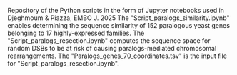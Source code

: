 Repository of the Python scripts in the form of Jupyter notebooks used in Djeghmoum & Piazza, EMBO J. 2025
The "Script_paralogs_similarity.ipynb" enables determining the sequence similarity of 152 paralogous yeast genes belonging to 17 highly-expressed families.
The "Script_paralogs_resection.ipynb" computes the sequence space for random DSBs to be at risk of causing paralogs-mediated chromosomal rearrangements.
The "Paralogs_genes_70_coordinates.tsv" is the input file for "Script_paralogs_resection.ipynb".
